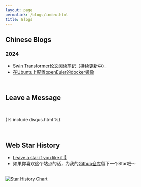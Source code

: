```yaml
---
layout: page
permalink: /blogs/index.html
title: Blogs
---
```


## Chinese Blogs

### 2024

- [Swin Transformer论文阅读笔记（持续更新中）](https://xjf20010726.github.io/blogs/swin)
- [在Ubuntu上配置openEuler的docker镜像](https://xjf20010726.github.io/blogs/docker)

<br>

## Leave a Message

<br>

{% include disqus.html %} 

<br>

## Web Star History

- [Leave a star if you like it 🥰](https://github.com/xjf20010726/xjf20010726.github.io) 
- 如果你喜欢这个站点的话，为我的[Github仓库](https://github.com/xjf20010726/xjf20010726.github.io)留下一个Star吧～

<br>[![Star History Chart](https://api.star-history.com/svg?repos=xjf20010726/xjf20010726.github.io&type=Date)](https://star-history.com/#xjf20010726/xjf20010726.github.io&Date)

<br>
